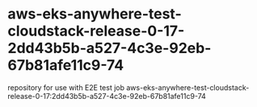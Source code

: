 # aws-eks-anywhere-test-cloudstack-release-0-17-2dd43b5b-a527-4c3e-92eb-67b81afe11c9-74
repository for use with E2E test job aws-eks-anywhere-test-cloudstack-release-0-17:2dd43b5b-a527-4c3e-92eb-67b81afe11c9-74
